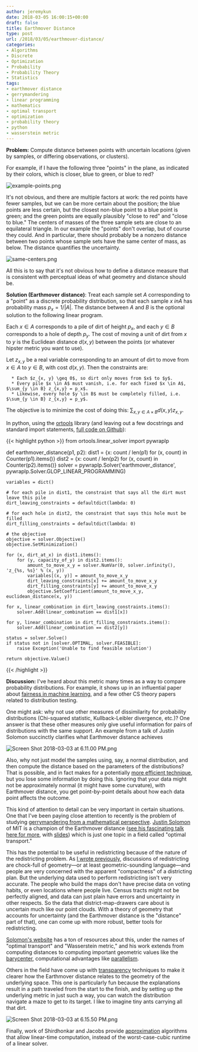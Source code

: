 ```yaml
---
author: jeremykun
date: 2018-03-05 16:00:15+00:00
draft: false
title: Earthmover Distance
type: post
url: /2018/03/05/earthmover-distance/
categories:
- Algorithms
- Discrete
- Optimization
- Probability
- Probability Theory
- Statistics
tags:
- earthmover distance
- gerrymandering
- linear programming
- mathematics
- optimal transport
- optimization
- probability theory
- python
- wasserstein metric
---
```


**Problem:** Compute distance between points with uncertain locations (given by samples, or differing observations, or clusters).

For example, if I have the following three "points" in the plane, as indicated by their colors, which is closer, blue to green, or blue to red?

![example-points.png](https://jeremykun.files.wordpress.com/2018/03/example-points.png)

It's not obvious, and there are multiple factors at work: the red points have fewer samples, but we can be more certain about the position; the blue points are less certain, but the closest non-blue point to a blue point is green; and the green points are equally plausibly "close to red" and "close to blue." The centers of masses of the three sample sets are close to an equilateral triangle. In our example the "points" don't overlap, but of course they could. And in particular, there should probably be a nonzero distance between two points whose sample sets have the same center of mass, as below. The distance quantifies the uncertainty.

![same-centers.png](https://jeremykun.files.wordpress.com/2018/03/same-centers.png)

All this is to say that it's not obvious how to define a distance measure that is consistent with perceptual ideas of what geometry and distance should be.

**Solution (Earthmover** **distance)**: Treat each sample set $A$ corresponding to a "point" as a discrete probability distribution, so that each sample $x \ in A$ has probability mass $p_x = 1 / |A|$. The distance between $A$ and $B$ is the optional solution to the following linear program.

Each $x \in A$ corresponds to a pile of dirt of height $p_x$, and each $y \in B$ corresponds to a hole of depth $p_y$. The cost of moving a unit of dirt from $x$ to $y$ is the Euclidean distance $d(x, y)$ between the points (or whatever hipster metric you want to use).

Let $z_{x, y}$ be a real variable corresponding to an amount of dirt to move from $x \in A$ to $y \in B$, with cost $d(x, y)$. Then the constraints are:

	  * Each $z_{x, y} \geq 0$, so dirt only moves from $x$ to $y$.
	  * Every pile $x \in A$ must vanish, i.e. for each fixed $x \in A$, $\sum_{y \in B} z_{x,y} = p_x$.
	  * Likewise, every hole $y \in B$ must be completely filled, i.e. $\sum_{y \in B} z_{x,y} = p_y$.

The objective is to minimize the cost of doing this: $\sum_{x, y \in A \times B} d(x, y) z_{x, y}$.

In python, using the [ortools](https://github.com/google/or-tools) library (and leaving out a few docstrings and standard import statements, [full code on Github](https://github.com/j2kun/earthmover/)):

{{< highlight python >}}
from ortools.linear_solver import pywraplp

def earthmover_distance(p1, p2):
    dist1 = {x: count / len(p1) for (x, count) in Counter(p1).items()}
    dist2 = {x: count / len(p2) for (x, count) in Counter(p2).items()}
    solver = pywraplp.Solver('earthmover_distance', pywraplp.Solver.GLOP_LINEAR_PROGRAMMING)

    variables = dict()

    # for each pile in dist1, the constraint that says all the dirt must leave this pile
    dirt_leaving_constraints = defaultdict(lambda: 0)

    # for each hole in dist2, the constraint that says this hole must be filled
    dirt_filling_constraints = defaultdict(lambda: 0)

    # the objective
    objective = solver.Objective()
    objective.SetMinimization()

    for (x, dirt_at_x) in dist1.items():
        for (y, capacity_of_y) in dist2.items():
            amount_to_move_x_y = solver.NumVar(0, solver.infinity(), 'z_{%s, %s}' % (x, y))
            variables[(x, y)] = amount_to_move_x_y
            dirt_leaving_constraints[x] += amount_to_move_x_y
            dirt_filling_constraints[y] += amount_to_move_x_y
            objective.SetCoefficient(amount_to_move_x_y, euclidean_distance(x, y))

    for x, linear_combination in dirt_leaving_constraints.items():
        solver.Add(linear_combination == dist1[x])

    for y, linear_combination in dirt_filling_constraints.items():
        solver.Add(linear_combination == dist2[y])

    status = solver.Solve()
    if status not in [solver.OPTIMAL, solver.FEASIBLE]:
        raise Exception('Unable to find feasible solution')

    return objective.Value()
{{< /highlight >}}

**Discussion:** I've heard about this metric many times as a way to compare probability distributions. For example, it shows up in an influential paper about [fairness in machine learning](https://arxiv.org/abs/1104.3913), and a few other CS theory papers related to distribution testing.

One might ask: why not use other measures of dissimilarity for probability distributions (Chi-squared statistic, Kullback-Leibler divergence, etc.)? One answer is that these other measures only give useful information for pairs of distributions with the same support. An example from a talk of Justin Solomon succinctly clarifies what Earthmover distance achieves

![Screen Shot 2018-03-03 at 6.11.00 PM.png](https://jeremykun.files.wordpress.com/2018/03/screen-shot-2018-03-03-at-6-11-00-pm.png)

Also, why not just model the samples using, say, a normal distribution, and then compute the distance based on the parameters of the distributions? That is possible, and in fact makes for a potentially [more efficient technique](https://en.wikipedia.org/wiki/Wasserstein_metric#Normal_distributions), but you lose some information by doing this. Ignoring that your data might not be approximately normal (it might have some curvature), with Earthmover distance, you get point-by-point details about how each data point affects the outcome.

This kind of attention to detail can be very important in certain situations. One that I've been paying close attention to recently is the problem of studying [gerrymandering from a mathematical perspective](https://sites.tufts.edu/gerrymandr/). [Justin Solomon](http://people.csail.mit.edu/jsolomon/) of MIT is a champion of the Earthmover distance ([see his fascinating talk here for more](https://www.youtube.com/watch?v=HJIAhW1FIZ0&t=141s), with [slides](https://sites.tufts.edu/gerrymandr/files/2017/07/solomon-aug2017-math_transport_parallel_session.pdf)) which is just one topic in a field called "optimal transport."

This has the potential to be useful in redistricting because of the nature of the redistricting problem. As [I wrote previously](https://jeremykun.com/2017/08/14/notes-on-math-and-gerrymandering/), discussions of redistricting are chock-full of geometry—or at least geometric-sounding language—and people are very concerned with the apparent "compactness" of a districting plan. But the underlying data used to perform redistricting isn't very accurate. The people who build the maps don't have precise data on voting habits, or even locations where people live. Census tracts might not be perfectly aligned, and data can just plain have errors and uncertainty in other respects. So the data that district-map-drawers care about is uncertain much like our point clouds. With a theory of geometry that accounts for uncertainty (and the Earthmover distance is the "distance" part of that), one can come up with more robust, better tools for redistricting.

[Solomon's website](http://people.csail.mit.edu/jsolomon/) has a ton of resources about this, under the names of "optimal transport" and "Wasserstein metric," and his work extends from computing distances to computing important geometric values like the [barycenter](https://arxiv.org/abs/1802.05757), computational advantages like [parallelism](https://arxiv.org/abs/1705.07443').

Others in the field have come up with [transparency](https://arxiv.org/abs/1304.5784) techniques to make it clearer how the Earthmover distance relates to the geometry of the underlying space. This one is particularly fun because the explanations result in a path traveled from the start to the finish, and by setting up the underlying metric in just such a way, you can watch the distribution navigate a maze to get to its target. I like to imagine tiny ants carrying all that dirt.

![Screen Shot 2018-03-03 at 6.15.50 PM.png](https://jeremykun.files.wordpress.com/2018/03/screen-shot-2018-03-03-at-6-15-50-pm.png)

Finally, work of Shirdhonkar and Jacobs provide [approximation](http://ttic.uchicago.edu/~ssameer/Research/Papers/WEMD_CVPR08.pdf) algorithms that allow linear-time computation, instead of the worst-case-cubic runtime of a linear solver.
